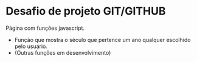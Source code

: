 # Desafio de projeto GIT/GITHUB

Página com funções javascript.

- Função que mostra o século que pertence um ano qualquer escolhido pelo usuário.
- (Outras funções em desenvolvimento)